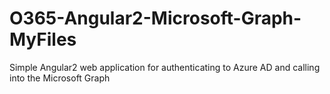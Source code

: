 # O365-Angular2-Microsoft-Graph-MyFiles
Simple Angular2 web application for authenticating to Azure AD and calling into the Microsoft Graph
